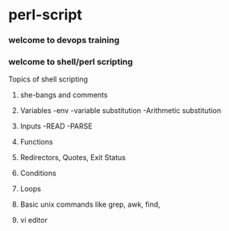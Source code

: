 # perl-script
### welcome to devops training


### welcome to shell/perl scripting
Topics of shell scripting

1. she-bangs and comments
2. Variables
     -env
     -variable substitution
     -Arithmetic substitution

3. Inputs
     -READ
      -PARSE

4. Functions
5. Redirectors, Quotes, Exit Status
6. Conditions
7. Loops
8. Basic unix commands like grep, awk, find, 
9. vi editor



